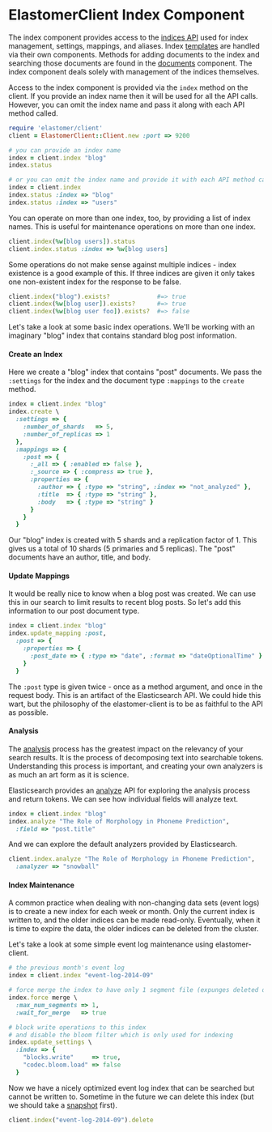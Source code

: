 # ElastomerClient Index Component

The index component provides access to the
[indices API](https://www.elastic.co/guide/en/elasticsearch/reference/current/indices.html)
used for index management, settings, mappings, and aliases. Index
[templates](templates.md) are handled via their own
components. Methods for adding documents to the index and searching those
documents are found in the [documents](documents.md) component. The index
component deals solely with management of the indices themselves.

Access to the index component is provided via the `index` method on the client.
If you provide an index name then it will be used for all the API calls.
However, you can omit the index name and pass it along with each API method
called.

```ruby
require 'elastomer/client'
client = ElastomerClient::Client.new :port => 9200

# you can provide an index name
index = client.index "blog"
index.status

# or you can omit the index name and provide it with each API method call
index = client.index
index.status :index => "blog"
index.status :index => "users"
```

You can operate on more than one index, too, by providing a list of index names.
This is useful for maintenance operations on more than one index.

```ruby
client.index(%w[blog users]).status
client.index.status :index => %w[blog users]
```

Some operations do not make sense against multiple indices - index existence is a
good example of this. If three indices are given it only takes one non-existent
index for the response to be false.

```ruby
client.index("blog").exists?             #=> true
client.index(%w[blog user]).exists?      #=> true
client.index(%w[blog user foo]).exists?  #=> false
```

Let's take a look at some basic index operations. We'll be working with an
imaginary "blog" index that contains standard blog post information.

#### Create an Index

Here we create a "blog" index that contains "post" documents. We pass the
`:settings` for the index and the document type `:mappings` to the `create`
method.

```ruby
index = client.index "blog"
index.create \
  :settings => {
    :number_of_shards   => 5,
    :number_of_replicas => 1
  },
  :mappings => {
    :post => {
      :_all => { :enabled => false },
      :_source => { :compress => true },
      :properties => {
        :author => { :type => "string", :index => "not_analyzed" },
        :title  => { :type => "string" },
        :body   => { :type => "string" }
      }
    }
  }
```

Our "blog" index is created with 5 shards and a replication factor of 1. This
gives us a total of 10 shards (5 primaries and 5 replicas). The "post" documents
have an author, title, and body.

#### Update Mappings

It would be really nice to know when a blog post was created. We can use this in
our search to limit results to recent blog posts. So let's add this information
to our post document type.

```ruby
index = client.index "blog"
index.update_mapping :post,
  :post => {
    :properties => {
      :post_date => { :type => "date", :format => "dateOptionalTime" }
    }
  }
```

The `:post` type is given twice - once as a method argument, and once in the
request body. This is an artifact of the Elasticsearch API. We could hide this
wart, but the philosophy of the elastomer-client is to be as faithful to the API
as possible.

#### Analysis

The [analysis](https://www.elastic.co/guide/en/elasticsearch/reference/current/analysis.html)
process has the greatest impact on the relevancy of your search results. It is
the process of decomposing text into searchable tokens. Understanding this
process is important, and creating your own analyzers is as much an art form as
it is science.

Elasticsearch provides an [analyze](https://www.elastic.co/guide/en/elasticsearch/reference/current/indices-analyze.html)
API for exploring the analysis process and return tokens. We can see how
individual fields will analyze text.

```ruby
index = client.index "blog"
index.analyze "The Role of Morphology in Phoneme Prediction",
  :field => "post.title"
```

And we can explore the default analyzers provided by Elasticsearch.

```ruby
client.index.analyze "The Role of Morphology in Phoneme Prediction",
  :analyzer => "snowball"
```

#### Index Maintenance

A common practice when dealing with non-changing data sets (event logs) is to
create a new index for each week or month. Only the current index is written to,
and the older indices can be made read-only. Eventually, when it is time to
expire the data, the older indices can be deleted from the cluster.

Let's take a look at some simple event log maintenance using elastomer-client.

```ruby
# the previous month's event log
index = client.index "event-log-2014-09"

# force merge the index to have only 1 segment file (expunges deleted documents)
index.force merge \
  :max_num_segments => 1,
  :wait_for_merge   => true

# block write operations to this index
# and disable the bloom filter which is only used for indexing
index.update_settings \
  :index => {
    "blocks.write"     => true,
    "codec.bloom.load" => false
  }
```

Now we have a nicely optimized event log index that can be searched but cannot
be written to. Sometime in the future we can delete this index (but we should
take a [snapshot](snapshots.md) first).

```ruby
client.index("event-log-2014-09").delete
```
